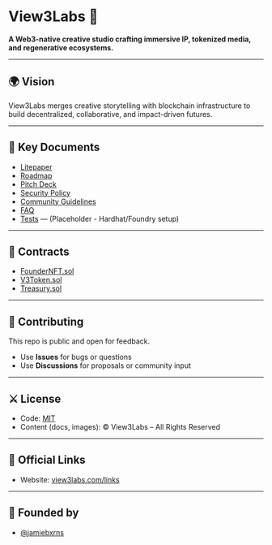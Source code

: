 # View3Labs 🌙

**A Web3-native creative studio crafting immersive IP, tokenized media, and regenerative ecosystems.**

---

## 🌍 Vision
View3Labs merges creative storytelling with blockchain infrastructure to build decentralized, collaborative, and impact-driven futures.

---

## 📂 Key Documents

- [Litepaper](litepaper.md)
- [Roadmap](./docs/roadmap.md)
- [Pitch Deck](./docs/pitch-deck.md)
- [Security Policy](./SECURITY.md)
- [Community Guidelines](./CODE_OF_CONDUCT.md)
- [FAQ](./docs/faq.md)
- [Tests](test/) — (Placeholder - Hardhat/Foundry setup)

---

## 💠 Contracts
- [FounderNFT.sol](./contracts/FounderNFT.sol)
- [V3Token.sol](./contracts/V3Token.sol)
- [Treasury.sol](./contracts/Treasury.sol)

---

## 🌳 Contributing

This repo is public and open for feedback.  
- Use **Issues** for bugs or questions  
- Use **Discussions** for proposals or community input  

---

## ⚔️ License

- Code: [MIT](LICENSE)  
- Content (docs, images): © View3Labs – All Rights Reserved  

---

## 🔗 Official Links
- Website: [view3labs.com/links](https://view3labs.com/links)  

---

## 🥷 Founded by 

- [@jamiebxrns](https://github.com/jamiebxrns)


